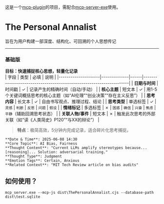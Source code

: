 这是一个[mcp-plugin](https://www.npmjs.com/package/mcp-plugin)的项目，需配合[mcp-server-exe](https://github.com/shadowcz007/mcp_server_exe)使用。

# The Personal Annalist
旨在为用户构建一部深度、结构化、可回溯的个人思想传记

---

### **基础版**  
**目标：快速捕捉核心思想，轻量化记录**  
| 字段                | 类型         | 必填 | 说明                                                                 |
|---------------------|--------------|------|----------------------------------------------------------------------|
| **日期与时间**      | 时间戳       | ✓    | 记录产生的精确时间（自动/手动）                                       |
| **核心主题**        | 短文本       | ✓    | 用1-5个关键词概括思考的核心主题（如“AI伦理”“创业决策”“存在主义反思”） |
| **思考内容**        | 长文本       | ✓    | 自由书写观点、推理过程、结论                                         |
| **思考类型**        | 单选标签     | ✓    | `灵感` \| `判断` \| `反思` \| `问题` \| `假设`                        |
| **情绪标记**        | 多选标签     | ✗    | `困惑` \| `确信` \| `兴奋` \| `焦虑` \| `平静`（辅助回溯思考状态）     |
| **关联人物/事件**   | 短文本       | ✗    | 触发此次思考的外部关联（如“读《人类简史》P120”“与XX的辩论”）          |

> **特点**：极简高效，5分钟内完成记录，适合碎片化思考捕捉。

```
**Date & Time**: 2025-06-08 14:30  
**Core Topic**: AI Bias, Fairness  
**Thought Content**: "Current LLMs amplify stereotypes because... [reasoning]... Solution: adversarial training."  
**Thought Type**: Judgment  
**Emotion Tags**: Certain, Anxious  
**Related Context**: "MIT Tech Review article on bias audits"  
```

## 如何使用？
```
mcp_server.exe --mcp-js dist\ThePersonalAnnalist.cjs --database-path dist\test.sqlite
```